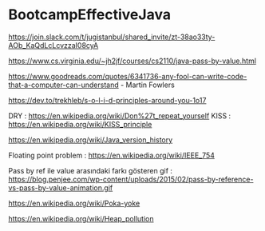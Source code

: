 # BootcampEffectiveJava


https://join.slack.com/t/jugistanbul/shared_invite/zt-38ao33ty-AOb_KaQdLcLcvzzaI08cyA

https://www.cs.virginia.edu/~jh2jf/courses/cs2110/java-pass-by-value.html  


https://www.goodreads.com/quotes/6341736-any-fool-can-write-code-that-a-computer-can-understand - Martin Fowlers 

https://dev.to/trekhleb/s-o-l-i-d-principles-around-you-1o17 

DRY : https://en.wikipedia.org/wiki/Don%27t_repeat_yourself
KISS : https://en.wikipedia.org/wiki/KISS_principle

https://en.wikipedia.org/wiki/Java_version_history

Floating point problem : https://en.wikipedia.org/wiki/IEEE_754 

Pass by ref ile value arasındaki farkı gösteren gif : https://blog.penjee.com/wp-content/uploads/2015/02/pass-by-reference-vs-pass-by-value-animation.gif

https://en.wikipedia.org/wiki/Poka-yoke

https://en.wikipedia.org/wiki/Heap_pollution